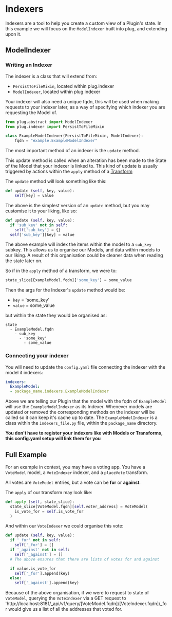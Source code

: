 # Indexers

Indexers are a tool to help you create a custom view of a Plugin's state. In this example we will focus on the `ModelIndexer` built into plug, and extending upon it.

## ModelIndexer

### Writing an Indexer

The indexer is a class that will extend from:
  * `PersistToFileMixin`, located within plug.indexer
  * `ModelIndexer`, located within plug.indexer

Your indexer will also need a unique fqdn, this will be used when making requests to your indexer later, as a way of specifying which indexer you are requesting the Model of.

``` py
from plug.abstract import ModelIndexer
from plug.indexer import PersistToFileMixin

class ExampleModelIndexer(PersistToFileMixin, ModelIndexer):
    fqdn = "example.ExampleModelIndexer"
```

The most important method of an indexer is the `update` method.

This update method is called when an alteration has been made to the State of the Model that your indexer is linked to. This kind of update is usually triggered by actions within the `apply` method of a [Transform](transform.md)

The `update` method will look something like this:

``` py
def update (self, key, value):
    self[key] = value
```

The above is the simplest version of an `update` method, but you may customise it to your liking, like so:

``` py
def update (self, key, value):
  if 'sub_key' not in self:
    self['sub_key'] = {}
  self['sub_key'][key] = value
```

The above example will index the items within the model to a `sub_key` subkey. This allows us to organise our Models, and data within models to our liking. A result of this organisation could be cleaner data when reading the state later on.

So if in the `apply` method of a transform, we were to:

``` py
state_slice[ExampleModel.fqdn]['some_key'] = some_value
```

Then the args for the Indexer's `update` method would be:
* `key` = 'some_key'
* `value` = some_value

but within the state they would be organised as:

```
state
  - ExampleModel.fqdn
    - sub_key
      - 'some_key'
        - some_value
```

### Connecting your indexer

You will need to update the `config.yaml` file connecting the indexer with the model it indexers:

``` yaml
indexers:
  ExampleModel:
  - package_name.indexers.ExampleModelIndexer
```

Above we are telling our Plugin that the model with the fqdn of `ExampleModel` will use the `ExampleModelIndexer` as its Indexer. Whenever models are updated or removed the corresponding methods on the indexer will be called so it can keep it's cache up to date. The `ExampleModelIndexer` is a class within the `indexers_file.py` file, within the `package_name` directory.

**You don't have to register your indexers like with Models or Transforms, this config.yaml setup will link them for you**

## Full Example

For an example in context, you may have a voting app. You have a `VoteModel` model, a `VoteIndexer` indexer, and a `placeVote` transform.

All votes are `VoteModel` entries, but a vote can be **for** or **against**.

The `apply` of our transform may look like:

``` py
def apply (self, state_slice):
  state_slice[VoteModel.fqdn][self.voter_address] = VoteModel(
    is_vote_for = self.is_vote_for
  )
```

And within our `VoteIndexer` we could organise this vote:

``` py
def update (self, key, value):
  if '_for' not in self:
    self['_for'] = []
  if '_against' not in self:
    self['_against'] = []
  # The above ensures that there are lists of votes for and against

  if value.is_vote_for 
    self['_for'].append(key)
  else:
    self['_against'].append(key)
```

Because of the above organisation, if we were to request to state of `VoteModel`, querying the `VoteIndexer` via a GET request to 'http://localhost:8181/_api/v1/query/[VoteModel.fqdn]/[VoteIndexer.fqdn]/_for would give us a list of all the addresses that voted for.
